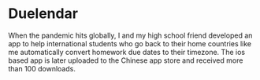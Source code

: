 # Duelendar
When the pandemic hits globally, I and my high school friend
developed an app to help
international students who go back
to their home countries like me
automatically convert homework
due dates to their timezone. The ios
based app is later uploaded to the
Chinese app store and received
more than 100 downloads.
